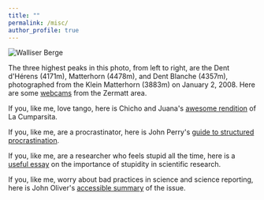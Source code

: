 ```yaml
---
title: ""
permalink: /misc/
author_profile: true
---
```


![Walliser Berge](https://thegricean.github.io/files/matterhorn.jpg)

The three highest peaks in this photo, from left to right, are the Dent d'Hérens (4171m), Matterhorn (4478m), and Dent Blanche (4357m), photographed from the Klein Matterhorn (3883m) on January 2, 2008. Here are some [webcams](https://www.zermatt.ch/en/Webcams) from the Zermatt area.

If you, like me, love tango, here is Chicho and Juana's [awesome rendition](https://www.youtube.com/watch?v=FHIHY9uKJyc) of La Cumparsita.

If you, like me, are a procrastinator, here is John Perry's [guide to structured procrastination](http://www.structuredprocrastination.com/).

If you, like me, are a researcher who feels stupid all the time, here is a [useful essay](https://journals.biologists.com/jcs/article/121/11/1771/30038/The-importance-of-stupidity-in-scientific-research) on the importance of stupidity in scientific research.

If you, like me, worry about bad practices in science and science reporting, here is John Oliver's [accessible summary](https://www.youtube.com/watch?v=0Rnq1NpHdmw) of the issue.